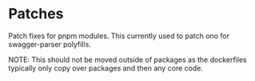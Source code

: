 # Patches

Patch fixes for pnpm modules. This currently used to patch ono for swagger-parser polyfills.

NOTE: This should not be moved outside of packages as the dockerfiles typically only copy over packages and then any core code.
